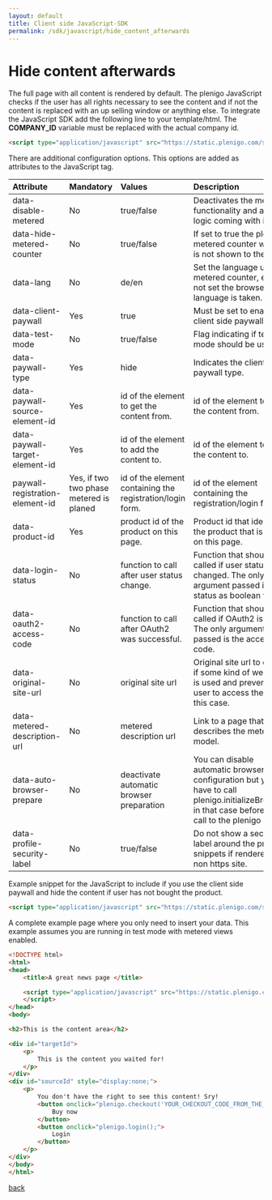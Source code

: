```yaml
---
layout: default
title: Client side JavaScript-SDK
permalink: /sdk/javascript/hide_content_afterwards
---
```


# Hide content afterwards

The full page with all content is rendered by default. The plenigo JavaScript checks if the user has all rights necessary to see the content and if 
not the content is replaced with an up selling window or anything else. To integrate the JavaScript SDK add the following line to your template/html. 
The **COMPANY_ID** variable must be replaced with the actual company id.

```html
<script type="application/javascript" src="https://static.plenigo.com/static_resources/javascript/COMPANY_ID/plenigo_sdk.min.js" data-client-paywall="true"></script>
```

There are additional configuration options. This options are added as attributes to the JavaScript tag.

| Attribute | Mandatory | Values | Description |
|:----------|:----------|:-------|:------------|
|data-disable-metered|No|true/false|Deactivates the metered functionality and all the logic coming with it.|
|data-hide-metered-counter|No|true/false|If set to true the plengio metered counter widget is not shown to the user.|
|data-lang|No|de/en|Set the language used for metered counter, etc. If not set the browser language is taken.|
|data-client-paywall|Yes|true|Must be set to enabled client side paywall.|
|data-test-mode|No|true/false|Flag indicating if test mode should be used.|
|data-paywall-type|Yes|hide|Indicates the client side paywall type.|
|data-paywall-source-element-id|Yes|id of the element to get the content from.|id of the element to get the content from.|
|data-paywall-target-element-id|Yes|id of the element to add the content to.|id of the element to add the content to.|
|paywall-registration-element-id|Yes, if two two phase metered is planed|id of the element containing the registration/login form.|id of the element containing the registration/login form.|
|data-product-id|Yes|product id of the product on this page.|Product id that identifies the product that is sold on this page.|
|data-login-status|No|function to call after user status change.|Function that should be called if user status changed. The only argument passed is the status as boolean value.|
|data-oauth2-access-code|No|function to call after OAuth2 was successful.|Function that should be called if OAuth2 is done. The only argument passed is the access code.|
|data-original-site-url|No|original site url|Original site url to detect if some kind of webproxy is used and prevent the user to access the site in this case.|
|data-metered-description-url|No|metered description url|Link to a page that describes the metered model.|
|data-auto-browser-prepare|No|deactivate automatic browser preparation|You can disable automatic browser configuration but you have to call plenigo.initializeBrowser() in that case before any call to the plenigo script.|
|data-profile-security-label|No|true/false|Do not show a security label around the profile snippets if rendered on a non https site.|

Example snippet for the JavaScript to include if you use the client side paywall and hide the content if user has not bought the product.

```html
<script type="application/javascript" src="https://static.plenigo.com/static_resources/javascript/COMPANY_ID/plenigo_sdk.min.js" data-client-paywall="true" data-paywall-type="hide" data-paywall-source-element-id="upselling-teaser" data-paywall-target-element-id="page-content" data-product-id="product"></script>
```

A complete example page where you only need to insert your data. This example assumes you are running in test mode with metered views enabled.

```html
<!DOCTYPE html>
<html>
<head>
    <title>A great news page </title>

    <script type="application/javascript" src="https://static.plenigo.com/static_resources/javascript/COMPANY_ID/plenigo_sdk.min.js" data-client-paywall="true" data-paywall-type="hide" data-paywall-source-element-id="sourceId" data-paywall-target-element-id="targetId" data-product-id="YOUR_PRODUCT_ID" data-test-mode="true">
    </script>
</head>
<body>

<h2>This is the content area</h2>

<div id="targetId">
    <p>
        This is the content you waited for!
    </p>
</div>
<div id="sourceId" style="display:none;">
    <p>
        You don't have the right to see this content! Sry!
        <button onclick="plenigo.checkout('YOUR_CHECKOUT_CODE_FROM_THE_PLENIGO_PRODUCT_PAGE')">
            Buy now
        </button>
        <button onclick="plenigo.login();">
            Login
        </button>
    </p>
</div>
</body>
</html>
```

[back](/)